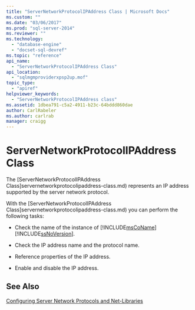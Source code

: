 ```yaml
---
title: "ServerNetworkProtocolIPAddress Class | Microsoft Docs"
ms.custom: ""
ms.date: "03/06/2017"
ms.prod: "sql-server-2014"
ms.reviewer: ""
ms.technology: 
  - "database-engine"
  - "docset-sql-devref"
ms.topic: "reference"
api_name: 
  - "ServerNetworkProtocolIPAddress Class"
api_location: 
  - "sqlmgmproviderxpsp2up.mof"
topic_type: 
  - "apiref"
helpviewer_keywords: 
  - "ServerNetworkProtocolIPAddress class"
ms.assetid: 1dbea791-c5a2-4911-b23c-64bddd860dae
author: CarlRabeler
ms.author: carlrab
manager: craigg
---
```

# ServerNetworkProtocolIPAddress Class
  The [ServerNetworkProtocolIPAddress Class]servernetworkprotocolipaddress-class.md) represents an IP address supported by the server network protocol.  
  
 With the [ServerNetworkProtocolIPAddress Class]servernetworkprotocolipaddress-class.md) you can perform the following tasks:  
  
-   Check the name of the instance of [!INCLUDE[msCoName](../../../includes/msconame-md.md)] [!INCLUDE[ssNoVersion](../../../includes/ssnoversion-md.md)].  
  
-   Check the IP address name and the protocol name.  
  
-   Reference properties of the IP address.  
  
-   Enable and disable the IP address.  
  
## See Also  
 [Configuring Server Network Protocols and Net-Libraries](http://msdn.microsoft.com/library/ms177485\(v=sql.100\).aspx)  
  
  

